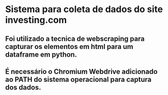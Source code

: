 
# Sistema para coleta de dados do site investing.com

## Foi utilizado a tecnica de webscraping para capturar os elementos em html para um dataframe em python.

## É necessário o Chromium Webdrive adicionado ao PATH do sistema operacional para captura dos dados.
